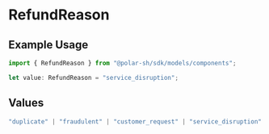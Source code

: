# RefundReason

## Example Usage

```typescript
import { RefundReason } from "@polar-sh/sdk/models/components";

let value: RefundReason = "service_disruption";
```

## Values

```typescript
"duplicate" | "fraudulent" | "customer_request" | "service_disruption" | "satisfaction_guarantee" | "other"
```